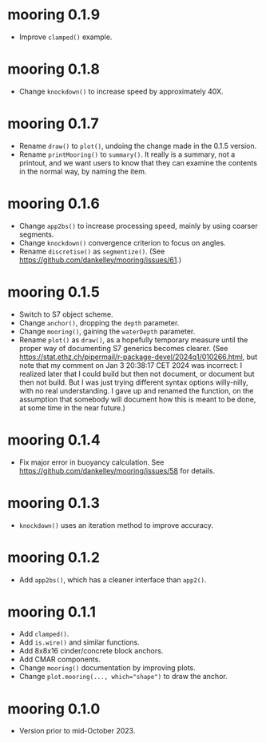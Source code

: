 # mooring 0.1.9

* Improve `clamped()` example.

# mooring 0.1.8

* Change `knockdown()` to increase speed by approximately 40X.

# mooring 0.1.7

* Rename `draw()` to `plot()`, undoing the change made in the 0.1.5
  version.
* Rename `printMooring()` to `summary()`.  It really is a summary, not
  a printout, and we want users to know that they can examine the
  contents in the normal way, by naming the item.

# mooring 0.1.6

* Change `app2bs()` to increase processing speed, mainly by using coarser
  segments.
* Change `knockdown()` convergence criterion to focus on angles.
* Rename `discretise()` as `segmentize()`. (See
  https://github.com/dankelley/mooring/issues/61.)

# mooring 0.1.5

* Switch to S7 object scheme.
* Change `anchor()`, dropping the `depth` parameter.
* Change `mooring()`, gaining the `waterDepth` parameter.
* Rename `plot()` as `draw()`, as a hopefully temporary measure until the
  proper way of documenting S7 generics becomes clearer. (See
  https://stat.ethz.ch/pipermail/r-package-devel/2024q1/010266.html, but note
  that my comment on Jan 3 20:38:17 CET 2024 was incorrect: I realized later
  that I could build but then not document, or document but then not build.
  But I was just trying different syntax options willy-nilly, with no real
  understanding. I gave up and renamed the function, on the assumption that
  somebody will document how this is meant to be done, at some time in the near
  future.)

# mooring 0.1.4

* Fix major error in buoyancy calculation. See
  https://github.com/dankelley/mooring/issues/58 for details.

# mooring 0.1.3

* `knockdown()` uses an iteration method to improve accuracy.

# mooring 0.1.2

* Add `app2bs()`, which has a cleaner interface than `app2()`.

# mooring 0.1.1

* Add `clamped()`.
* Add `is.wire()` and similar functions.
* Add 8x8x16 cinder/concrete block anchors.
* Add CMAR components.
* Change `mooring()` documentation by improving plots.
* Change `plot.mooring(..., which="shape")` to draw the anchor.

# mooring 0.1.0

* Version prior to mid-October 2023.
